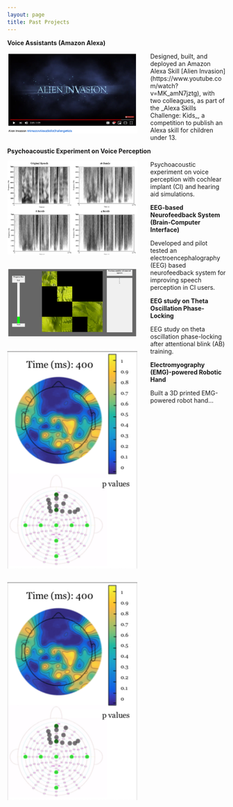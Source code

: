 ```yaml
---
layout: page
title: Past Projects
---
```

<div>
<b>Voice Assistants (Amazon Alexa)</b>
<p style="float: left; padding-right: 30px;">
    <img src="/img/AlienInvasion.png" alt="" width="300px">
</p>
<p>
Designed, built, and deployed an Amazon Alexa Skill [Alien Invasion](https://www.youtube.com/watch?v=MK_amN7jztg), with two colleagues, as part of the _Alexa Skills Challenge: Kids_, a competition to publish an Alexa skill for children under 13.
</p>
</div>

<div>
<b>Psychoacoustic Experiment on Voice Perception</b>
<p style="float: left; padding-right: 30px;">
    <img src="/img/PsychoacousticExperiment.png" alt="" width="300px">
</p>
<p>
Psychoacoustic experiment on voice perception with cochlear implant (CI) and hearing aid simulations.
</p>
</div>

<div>
<b>EEG-based Neurofeedback System (Brain-Computer Interface)</b>
<p style="float: left; padding-right: 30px;">
    <img src="/img/Neurofeedback.png" alt="" width="300px">
</p>
<p>
Developed and pilot tested an electroencephalography (EEG) based neurofeedback system for improving speech perception in CI users.
</p>
</div>


<div>
<b>EEG study on Theta Oscillation Phase-Locking</b>
<p style="float: left; padding-right: 30px;">
    <img src="/img/PhaseLocking.png" alt="" width="300px">
</p>
<p>
EEG study on theta oscillation phase-locking after attentional blink (AB) training.
</p>
</div>


<div>
<b>Electromyography (EMG)-powered Robotic Hand</b>
<p style="float: left; padding-right: 30px;">
    <img src="/img/PhaseLocking.png" alt="" width="300px">
</p>
<p>
Built a 3D printed EMG-powered robot hand...
</p>
</div>






